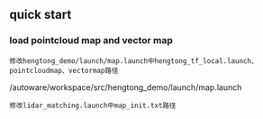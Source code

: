 ## quick start
### load pointcloud map and vector map
```
修改hengtong_demo/launch/map.launch中hengtong_tf_local.launch、pointcloudmap、vectormap路径
```
/autoware/workspace/src/hengtong_demo/launch/map.launch

```
修改lidar_matching.launch中map_init.txt路径
```
